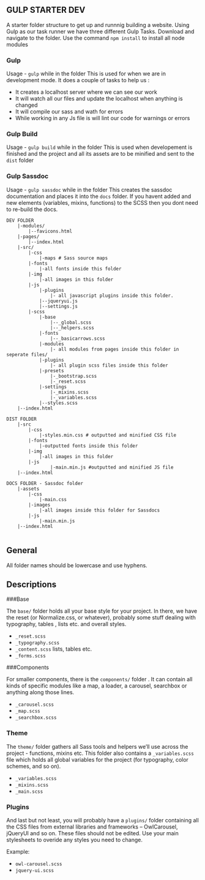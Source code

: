 ## GULP STARTER DEV
A starter folder structure to get up and runnnig building a website.
Using Gulp as our task runner we have three different Gulp Tasks.
Download and navigate to the folder.
Use the command `npm install` to install all node modules

### Gulp
Usage -  `gulp` while in the folder
This is used for when we are in development mode.
It does a couple of tasks to help us : 
* It creates a localhost server where we can see our work
* It will watch all our files and update the localhost when anything is changed
* It will compile our sass and wath for errors
* While working in any Js file is will lint our code for warnings or errors


### Gulp Build
Usage -  `gulp build` while in the folder
This is used when developement is finished and the project and all its assets are to be minified and sent to the `dist` folder


### Gulp Sassdoc
Usage -  `gulp sassdoc` while in the folder
This creates the sassdoc documentation and places it into the `docs` folder.
If you havent added and new elements (variables, mixins, functions) to the SCSS then you dont need to re-build the docs.

```
DEV FOLDER
	|-modules/
		|--favicons.html
	|-pages/
		|--index.html
	|-src/
		|-css
			|-maps # Sass source maps
		|-fonts
			|-all fonts inside this folder
		|-img
			|-all images in this folder
		|-js
			|-plugins
				|- all javascript plugins inside this folder.
			|--jqueryui.js
			|--settings.js
		|-scss
			|-base
				|--_global.scss
				|--_helpers.scss
			|-fonts
				|--_basicarrows.scss
			|-modules
				|- all modules from pages inside this folder in seperate files/
			|-plugins
				|- all plugin scss files inside this folder
			|-presets
				|-_bootstrap.scss
				|-_reset.scss
			|-settings
				|-_mixins.scss
				|-_variables.scss
			|--styles.scss
	|--index.html

DIST FOLDER
	|-src
		|-css
			|-styles.min.css # outputted and minified CSS file
		|-fonts
			|-outputted fonts inside this folder
		|-img
			|-all images in this folder
		|-js
				|-main.min.js #outputted and minified JS file
	|--index.html

DOCS FOLDER - Sassdoc folder
	|-assets
		|-css
			|-main.css
		|-images
			|-all images inside this folder for Sassdocs
		|-js
			|-main.min.js
	|--index.html
	
```

## General
All folder names should be lowercase and use hyphens.

## Descriptions

###Base

The `base/` folder holds all your base style for your project. In there, we have the reset (or Normalize.css, or whatever), probably some stuff dealing with typography, tables , lists etc. and overall styles.

* `_reset.scss`
* `_typography.scss`
* `_content.scss` lists, tables etc.
* `_forms.scss`

###Components

For smaller components, there is the `components/` folder . It can contain all kinds of specific modules like a map, a loader, a carousel, searchbox or anything along those lines. 

* `_carousel.scss`
* `_map.scss`
* `_searchbox.scss`

### Theme

The `theme/` folder  gathers all Sass tools and helpers we’ll use across the project -  functions, mixins etc. This folder also contains a `_variables.scss` file  which holds all global variables for the project (for typography, color schemes, and so on).
 

* `_variables.scss`
* `_mixins.scss`
* `_main.scss`


### Plugins

And last but not least, you will probably have a `plugins/` folder containing all the CSS files from external libraries and frameworks – OwlCarousel, jQueryUI and so on. These files should not be edited. Use your main stylesheets to overide any styles you need to change.

Example:

* `owl-carousel.scss`
* `jquery-ui.scss`

